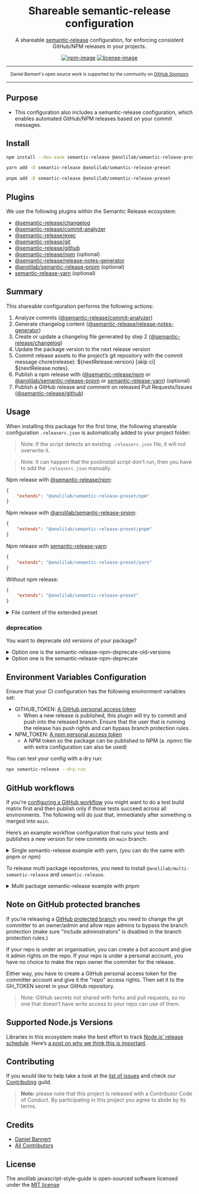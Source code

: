 <div align="center">
<h1>Shareable semantic-release configuration</h1>

A shareable [semantic-release](https://github.com/semantic-release/semantic-release) configuration, for enforcing consistent GitHub/NPM releases in your projects.

[![npm-image]][npm-url] [![license-image]][license-url]

</div>

---

<div align="center">
    <p>
        <sup>
            Daniel Bannert's open source work is supported by the community on <a href="https://github.com/sponsors/prisis">GitHub Sponsors</a>
        </sup>
    </p>
</div>

---

## Purpose

-   This configuration also includes a semantic-release configuration, which enables automated GitHub/NPM releases based on your commit messages.

## Install

```bash
npm install --dev-save semantic-release @anolilab/semantic-release-preset
```

```sh
yarn add -D semantic-release @anolilab/semantic-release-preset
```

```sh
pnpm add -D semantic-release @anolilab/semantic-release-preset
```

## Plugins

We use the following plugins within the Semantic Release ecosystem:

-   [@semantic-release/changelog][3]
-   [@semantic-release/commit-analyzer][1]
-   [@semantic-release/exec][5]
-   [@semantic-release/git][6]
-   [@semantic-release/github][4]
-   [@semantic-release/npm][7] (optional)
-   [@semantic-release/release-notes-generator][2]
-   [@anolilab/semantic-release-pnpm][8] (optional)
-   [semantic-release-yarn][9] (optional)

## Summary

This shareable configuration performs the following actions:

1. Analyze commits ([@semantic-release/commit-analyzer][1])
2. Generate changelog content ([@semantic-release/release-notes-generator][2])
3. Create or update a changelog file generated by step 2 ([@semantic-release/changelog][3])
4. Update the package version to the next release version
5. Commit release assets to the project’s git repository with the commit message chore(release): ${nextRelease.version} [skip ci] ${nextRelease.notes}.
6. Publish a npm release with ([@semantic-release/npm][4] or [@anolilab/semantic-release-pnpm][8] or [semantic-release-yarn][9]) (optional)
7. Publish a GitHub release and comment on released Pull Requests/Issues ([@semantic-release/github][4])

## Usage

When installing this package for the first time, the following shareable configuration `.releaserc.json` is automatically added to your project folder:

> Note: If the script detects an existing `.releaserc.json` file, it will not overwrite it.

> Note: It can happen that the postinstall script don't run, then you have to add the `.releaserc.json` manually.

Npm release with [@semantic-release/npm][4]:

```json
{
    "extends": "@anolilab/semantic-release-preset/npm"
}
```

Npm release with [@anolilab/semantic-release-pnpm][8]:

```json
{
    "extends": "@anolilab/semantic-release-preset/pnpm"
}
```

Npm release with [semantic-release-yarn][9]:

```json
{
    "extends": "@anolilab/semantic-release-preset/yarn"
}
```

Without npm release:

```json
{
    "extends": "@anolilab/semantic-release-preset"
}
```

<details>
<summary>File content of the extended preset</summary>

```json5
{
    branches: [
        "+([0-9])?(.{+([0-9]),x}).x",
        "main",
        "next",
        "next-major",
        {
            name: "beta",
            prerelease: true,
        },
        {
            name: "alpha",
            prerelease: true,
        },
    ],
    plugins: [
        [
            "@semantic-release/commit-analyzer",
            {
                preset: "conventionalcommits",
            },
        ],
        [
            "@semantic-release/release-notes-generator",
            {
                preset: "conventionalcommits",
            },
        ],
        "@semantic-release/changelog",
        "@semantic-release/npm", // optional
        [
            "@semantic-release/git",
            {
                message: "chore(release): ${nextRelease.gitTag} [skip ci]\\n\\n${nextRelease.notes}",
            },
        ],
        [
            "@semantic-release/github",
            {
                successComment: false,
                failComment: false,
            },
        ],
    ],
}
```

</details>

### deprecation

You want to deprecate old versions of your package?

<details>
<summary>Option one is the semantic-release-npm-deprecate-old-versions</summary>

#### Install

```bash
npm install --dev-save semantic-release-npm-deprecate-old-versions
```

```sh
pnpm add -D semantic-release-npm-deprecate-old-versions
```

```sh
yarn add -D semantic-release-npm-deprecate-old-versions
```

No problem, just add the following to your `.releaserc.json`:

```json
{
    "extends": "@anolilab/semantic-release-preset/npm",
    "plugins": [
        [
            "semantic-release-npm-deprecate-old-versions",
            {
                "rules": [
                    {
                        "rule": "supportLatest",
                        "options": {
                            "numberOfMajorReleases": 1,
                            "numberOfMinorReleases": 1,
                            "numberOfPatchReleases": 1
                        }
                    },
                    {
                        "rule": "supportPreReleaseIfNotReleased",
                        "options": {
                            "numberOfPreReleases": 1
                        }
                    },
                    "deprecateAll"
                ]
            }
        ]
    ]
}
```

Find out how to configure the plugin [here](https://github.com/ghusse/semantic-release-npm-deprecate-old-versions).

</details>

<details>
<summary>Option one is the semantic-release-npm-deprecate</summary>

#### Install

```bash
npm install --dev-save semantic-release-npm-deprecate-old-versions
```

```sh
pnpm add -D semantic-release-npm-deprecate-old-versions
```

```sh
yarn add -D semantic-release-npm-deprecate-old-versions
```

No problem, just add the following to your `.releaserc.json`:

```json
{
    "extends": "@anolilab/semantic-release-preset/npm",
    "plugins": [
        [
            "semantic-release-npm-deprecate",
            {
                "deprecations": [
                    {
                        "version": "< ${nextRelease.version.split('.')[0]}",
                        "message": "Please use ^${nextRelease.version.split('.')[0]}.0.0."
                    }
                ]
            }
        ]
    ]
}
```

Find out how to configure the plugin [here](https://www.npmjs.com/package/semantic-release-npm-deprecate).

</details>

## Environment Variables Configuration

Ensure that your CI configuration has the following environment variables set:

-   GITHUB_TOKEN: [A GitHub personal access token](https://docs.github.com/en/authentication/keeping-your-account-and-data-secure/creating-a-personal-access-token)
    -   When a new release is published, this plugin will try to commit and push into the released branch. Ensure that the user that is running the release has push rights and can bypass branch protection rules.
-   NPM_TOKEN: [A npm personal access token](https://www.npmjs.com/package/settings)
    -   A NPM token so the package can be published to NPM (a .npmrc file with extra configuration can also be used)

You can test your config with a dry run:

```sh
npx semantic-release --dry-run
```

## GitHub workflows

If you're [configuring a GitHub workflow](https://help.github.com/en/articles/configuring-a-workflow) you might want to do a test build matrix first and then publish only if those tests succeed across all environments.
The following will do just that, immediately after something is merged into `main`.

Here’s an example workflow configuration that runs your tests and publishes a new version for new commits on `main` branch:

<details>
<summary>Single semantic-release example with yarn, (you can do the same with pnpm or npm)</summary>

```yaml
# https://help.github.com/en/categories/automating-your-workflow-with-github-actions

name: "Semantic Release"

on: # yamllint disable-line rule:truthy
    push:
        branches:
            - "([0-9])?(.{+([0-9]),x}).x"
            - "main"
            - "next"
            - "next-major"
            - "alpha"
            - "beta"

jobs:
    test:
        name: "Semantic Release"

        runs-on: "ubuntu-latest"

        steps:
            - uses: "actions/checkout@v2"
              with:
                  fetch-depth: 0
                  persist-credentials: false
              env:
                  GIT_COMMITTER_NAME: "GitHub Actions Shell"
                  GIT_AUTHOR_NAME: "GitHub Actions Shell"
                  EMAIL: "github-actions[bot]@users.noreply.github.com"

            - name: "Use Node.js 12.x"
              uses: "actions/setup-node@v2"
              with:
                  node-version: "12.x"

            - name: "Get yarn cache directory path"
              id: "yarn-cache-dir-path"
              run: 'echo "::set-output name=dir::$(yarn config get cacheFolder)"'

            - uses: "actions/cache@v2"
              id: "yarn-cache" # use this to check for `cache-hit` (`steps.yarn-cache.outputs.cache-hit != 'true'`)
              with:
                  path: "${{ steps.yarn-cache-dir-path.outputs.dir }}"
                  key: "${{ runner.os }}-yarn-${{ hashFiles('**/yarn.lock') }}"
                  restore-keys: |
                      ${{ runner.os }}-yarn-

            - name: "install"
              run: "yarn install --immutable"

            - name: "Build packages"
              run: "yarn build"

            - name: "test"
              run: "yarn run test"

    semantic-release:
        name: "Semantic Release"

        runs-on: "ubuntu-latest"

        needs: ["test"]

        steps:
            - uses: "actions/checkout@v2"
              with:
                  fetch-depth: 0
                  persist-credentials: false
              env:
                  GIT_COMMITTER_NAME: "GitHub Actions Shell"
                  GIT_AUTHOR_NAME: "GitHub Actions Shell"
                  EMAIL: "github-actions[bot]@users.noreply.github.com"

            - name: "Use Node.js 12.x"
              uses: "actions/setup-node@v2"
              with:
                  node-version: "12.x"

            - name: "Get yarn cache directory path"
              id: "yarn-cache-dir-path"
              run: 'echo "::set-output name=dir::$(yarn config get cacheFolder)"'

            - uses: "actions/cache@v2"
              id: "yarn-cache" # use this to check for `cache-hit` (`steps.yarn-cache.outputs.cache-hit != 'true'`)
              with:
                  path: "${{ steps.yarn-cache-dir-path.outputs.dir }}"
                  key: "${{ runner.os }}-yarn-${{ hashFiles('**/yarn.lock') }}"
                  restore-keys: |
                      ${{ runner.os }}-yarn-

            - name: "install"
              run: "yarn install --immutable"

            - name: "Build packages"
              if: "success()"
              run: "yarn build"

            - name: "Semantic Release"
              if: "success()"
              env:
                  GITHUB_TOKEN: "${{ secrets.GITHUB_TOKEN }}"
                  NPM_TOKEN: "${{ secrets.NPM_AUTH_TOKEN }}"
                  GIT_AUTHOR_NAME: "github-actions-shell"
                  GIT_AUTHOR_EMAIL: "github-actions[bot]@users.noreply.github.com"
                  GIT_COMMITTER_NAME: "github-actions-shell"
                  GIT_COMMITTER_EMAIL: "github-actions[bot]@users.noreply.github.com"
              run: "npx semantic-release"
```

</details>

To release multi package repositories, you need to install `@anolilab/multi-semantic-release` and `semantic-release`.

<details>
<summary>Multi package semantic-release example with pnpm</summary>

```yaml
# https://help.github.com/en/categories/automating-your-workflow-with-github-actions

name: "Semantic Release"

on: # yamllint disable-line rule:truthy
    push:
        branches:
            - "([0-9])?(.{+([0-9]),x}).x"
            - "main"
            - "next"
            - "next-major"
            - "alpha"
            - "beta"

# Enable this to use the github packages
# yamllint disable-line rule:comments
#env:
#    package: "@${{ github.repository }}"
#    registry_url: "https://npm.pkg.github.com"
#    scope: "${{ github.repository_owner }}"

jobs:
    test:
        strategy:
            matrix:
                os: ["ubuntu-latest"]
                node_version: ["16", "18", "19", "20"]
            fail-fast: false

        name: "Build & Unit Test: node-${{ matrix.node_version }}, ${{ matrix.os }}"

        runs-on: "${{ matrix.os }}"

        steps:
            - name: "Git checkout"
              uses: "actions/checkout@v3"
              env:
                  GIT_COMMITTER_NAME: "GitHub Actions Shell"
                  GIT_AUTHOR_NAME: "GitHub Actions Shell"
                  EMAIL: "github-actions[bot]@users.noreply.github.com"

            - uses: "pnpm/action-setup@v2.2.4"
              with:
                  version: 8
                  run_install: false

            - name: "Set node version to ${{ matrix.node_version }}"
              uses: "actions/setup-node@v3"
              with:
                  node-version: "${{ matrix.node_version }}"
                  cache: "pnpm"

            - name: "Check npm version"
              run: "npm -v"
              env:
                  SKIP_CHECK: "true"

            - name: "Install packages"
              run: "pnpm install --frozen-lockfile"
              env:
                  SKIP_CHECK: "true"

            # - name: "Build"
            #   run: "pnpm run build:packages"

            # - name: "test and coverage"
            #   run: "pnpm run test:coverage"

    semantic-release:
        name: "Semantic Release"

        runs-on: "ubuntu-latest"

        needs: ["test", "eslint"]

        steps:
            - name: "Git checkout"
              uses: "actions/checkout@v3"
              with:
                  fetch-depth: 0
                  persist-credentials: false
              env:
                  GIT_COMMITTER_NAME: "GitHub Actions Shell"
                  GIT_AUTHOR_NAME: "GitHub Actions Shell"
                  EMAIL: "github-actions[bot]@users.noreply.github.com"

            - uses: "pnpm/action-setup@v2.2.4"
              with:
                  version: 8
                  run_install: false

            - name: "Use Node.js 16.x"
              uses: "actions/setup-node@v3"
              with:
                  node-version: "16.x"
                  cache: "pnpm"

            - name: "Check npm version"
              run: "npm -v"
              env:
                  SKIP_CHECK: "true"

            - name: "Install packages"
              run: "pnpm install --frozen-lockfile"

            # - name: "Build Production"
            #   run: "pnpm run build:prod:packages"

            - name: "npm v8.5+ requires workspaces-update to be set to false"
              run: "echo 'workspaces-update=false' >> .npmrc"

            - name: "Semantic Release"
              if: "success()"
              env:
                  GITHUB_TOKEN: "${{ secrets.SEMANTIC_RELEASE_GITHUB_TOKEN }}"
                  NPM_TOKEN: "${{ secrets.NPM_AUTH_TOKEN }}"
                  GIT_AUTHOR_NAME: "github-actions-shell"
                  GIT_AUTHOR_EMAIL: "github-actions[bot]@users.noreply.github.com"
                  GIT_COMMITTER_NAME: "github-actions-shell"
                  GIT_COMMITTER_EMAIL: "github-actions[bot]@users.noreply.github.com"
              run: "pnpm exec multi-semantic-release"

    pnpm-lock-update:
        name: "pnpm-lock.yaml update"

        runs-on: "ubuntu-latest"

        needs: ["semantic-release"]

        steps:
            - name: "Git checkout"
              uses: "actions/checkout@v3"
              with:
                  fetch-depth: 2
              env:
                  GIT_COMMITTER_NAME: "GitHub Actions Shell"
                  GIT_AUTHOR_NAME: "GitHub Actions Shell"
                  EMAIL: "github-actions[bot]@users.noreply.github.com"

            - uses: "pnpm/action-setup@v2.2.4"
              with:
                  version: 8

            - name: "Use Node.js 16.x"
              uses: "actions/setup-node@v3"
              with:
                  node-version: "16.x"

            - name: "Update pnpm lock"
              run: "pnpm install --no-frozen-lockfile"

            - name: "Commit modified files"
              uses: "stefanzweifel/git-auto-commit-action@v4.16.0"
              with:
                  commit_message: "chore: updated pnpm-lock.yaml"
                  commit_author: "prisis <d.bannert@anolilab.de>"
                  commit_user_email: "d.bannert@anolilab.de"
                  commit_user_name: "prisis"
                  branch: "${{ github.head_ref }}"
```

</details>

## Note on GitHub protected branches

If you’re releasing a [GitHub protected branch](https://docs.github.com/en/repositories/configuring-branches-and-merges-in-your-repository/defining-the-mergeability-of-pull-requests/about-protected-branches) you need to change the git committer to an owner/admin and allow repo admins to bypass the branch protection (make sure "include administrators" is disabled in the branch protection rules.)

If your repo is under an organisation, you can create a bot account and give it admin rights on the repo. If your repo is under a personal account, you have no choice to make the repo owner the commiter for the release.

Either way, you have to create a GitHub personal access token for the committer account and give it the "repo" access rights. Then set it to the GH_TOKEN secret in your GitHub repository.

> Note: GitHub secrets not shared with forks and pull requests, so no one that doesn’t have write access to your repo can use of them.

## Supported Node.js Versions

Libraries in this ecosystem make the best effort to track
[Node.js’ release schedule](https://nodejs.org/en/about/releases/). Here’s [a
post on why we think this is important](https://medium.com/the-node-js-collection/maintainers-should-consider-following-node-js-release-schedule-ab08ed4de71a).

## Contributing

If you would like to help take a look at the [list of issues](https://github.com/anolilab/javascript-style-guide/issues) and check our [Contributing](.github/CONTRIBUTING.md) guild.

> **Note:** please note that this project is released with a Contributor Code of Conduct. By participating in this project you agree to abide by its terms.

## Credits

-   [Daniel Bannert](https://github.com/prisis)
-   [All Contributors](https://github.com/anolilab/javascript-style-guide/graphs/contributors)

## License

The anolilab javascript-style-guide is open-sourced software licensed under the [MIT license](https://opensource.org/licenses/MIT)

[1]: https://github.com/semantic-release/commit-analyzer
[2]: https://github.com/semantic-release/release-notes-generator
[3]: https://github.com/semantic-release/changelog
[4]: https://github.com/semantic-release/github
[5]: https://github.com/semantic-release/exec
[6]: https://github.com/semantic-release/git
[7]: https://github.com/semantic-release/npm
[8]: https://github.com/anolilab/semantic-release-pnpm
[9]: https://github.com/hongaar/semantic-release-yarn
[license-image]: https://img.shields.io/npm/l/@anolilab/semantic-release-preset?color=blueviolet&style=for-the-badge
[license-url]: LICENSE.md "license"
[npm-image]: https://img.shields.io/npm/v/@anolilab/semantic-release-preset/latest.svg?style=for-the-badge&logo=npm
[npm-url]: https://www.npmjs.com/package/@anolilab/semantic-release-preset/v/latest "npm"
